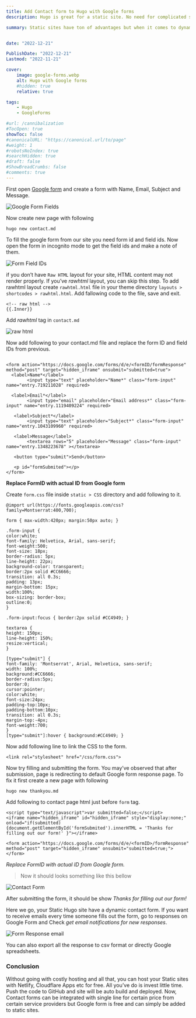 ```yaml
---
title: Add Contact form to Hugo with Google forms
description: Hugo is great for a static site. No need for complicated setups, no database or data to be hacked. static sites have ton of advantages but when it comes to dynamic content like contact form it is little bit complicated to setup. I’m gonna use Google Forms to setup Contact form on Hugo Static site with custom thank you page on submit.

summary: Static sites have ton of advantages but when it comes to dynamic content like contact form it is little bit complicated to setup. I’m gonna use Google Forms to setup Contact form on Hugo Static site with custom thank you page on submit.


date: "2022-12-21"

PublishDate: "2022-12-21"
Lastmod: "2022-11-21"

cover:
    image: google-forms.webp
    alt: Hugo with Google forms
    #hidden: true
    relative: true

tags:
    - Hugo
    - GoogleForms

#url: /cannibalization
#TocOpen: true
showToc: false
#canonicalURL: "https://canonical.url/to/page"
#weight: 1
#robotsNoIndex: true
#searchHidden: true
#draft: false
#ShowBreadCrumbs: false
#comments: true
---
```



First open [Google form](https://www.google.com/forms/about/) and create a form with Name, Email, Subject and Message.

![Google Form Fields](contact-form-google-form-fields.webp)


Now create new page with following

```
hugo new contact.md
```

To fill the google form from our site you need form id and field ids. Now open the form in incognito mode to get the field ids and make a note of them.

![Form Field IDs](google-form-fields.webp)

if you don’t have `Raw HTML` layout for your site, HTML content may not render properly. If you’ve *rawhtml* layout, you can skip this step. To add rawhtml layout create `rawhtml.html` file in your theme directory `layouts > shortcodes > rawhtml.html`. Add fallowing code to the file, save and exit.

```
<!-- raw html -->
{{.Inner}}
```

Add *rawhtml* tag in `contact.md`

![raw html](rawhtml.webp)

Now add following to your contact.md file and replace the form ID and field IDs from previous.

```

<form action="https://docs.google.com/forms/d/e/<formID/formResponse" method="post" target="hidden_iframe" onsubmit="submitted=true">
  <label>Name*</label>
        <input type="text" placeholder="Name*" class="form-input" name="entry.719211028" required>

  <label>Email*</label>
        <input type="email" placeholder="Email address*" class="form-input" name="entry.1119409224" required>

   <label>Subject*</label>
        <input type="text" placeholder="Subject*" class="form-input" name="entry.1043109960" required>

   <label>Message</label>
        <textarea rows="5" placeholder="Message" class="form-input" name="entry.1348223678" ></textarea>

   <button type="submit">Send</button>

   <p id="formSubmited"></p>
</form>
```
**Replace FormID with actual ID from Google form**

Create `form.css` file inside `static > CSS` directory and add following to it.

```
@import url(https://fonts.googleapis.com/css?family=Montserrat:400,700);

form { max-width:420px; margin:50px auto; }

.form-input {
color:white;
font-family: Helvetica, Arial, sans-serif;
font-weight:500;
font-size: 18px;
border-radius: 5px;
line-height: 22px;
background-color: transparent;
border:2px solid #CC6666;
transition: all 0.3s;
padding: 13px;
margin-bottom: 15px;
width:100%;
box-sizing: border-box;
outline:0;
}

.form-input:focus { border:2px solid #CC4949; }

textarea {
height: 150px;
line-height: 150%;
resize:vertical;
}

[type="submit"] {
font-family: 'Montserrat', Arial, Helvetica, sans-serif;
width: 100%;
background:#CC6666;
border-radius:5px;
border:0;
cursor:pointer;
color:white;
font-size:24px;
padding-top:10px;
padding-bottom:10px;
transition: all 0.3s;
margin-top:-4px;
font-weight:700;
}
[type="submit"]:hover { background:#CC4949; }
```

Now add following line to link the CSS to the form.

```
<link rel="stylesheet" href="/css/form.css">
```

Now try filling and submitting the form. You may’ve observed that after submission, page is redirecting to default Google form response page. To fix it first create a new page with following

```
hugo new thankyou.md
```

Add following to contact page html just before `form` tag.

```
<script type="text/javascript">var submitted=false;</script>
<iframe name="hidden_iframe" id="hidden_iframe" style="display:none;" 
onload="if(submitted) {document.getElementById('formSubmited').innerHTML = 'Thanks for filling out our form!' }"></iframe>

<form action="https://docs.google.com/forms/d/e/<formID>/formResponse" 
method="post" target="hidden_iframe" onsubmit="submitted=true;">
</form>
```

*Replace FormID with actual ID from Google form.*

> Now it should looks something like this bellow

![Contact Form](contact-form.webp)

After submitting the form, it should be show *Thanks for filling out our form!*


Here we go, your Static Hugo site have a dynamic contact form. If you want to receive emails every time someone fills out the form, go to responses on Google Form and Check *get email notifications for new responses*.

![Form Response email](google-form-res-email.webp)

You can also export all the response to csv format or directly Google spreadsheets.

### Conclusion

Without going with costly hosting and all that, you can host your Static sites with Netlify, Cloudflare Apps etc for free. All you’ve do is invest little time. Push the code to GitHub and site will be auto build and deployed. Now, Contact forms can be integrated with single line for certain price from certain service providers but Google form is free and can simply be added to static sites.






